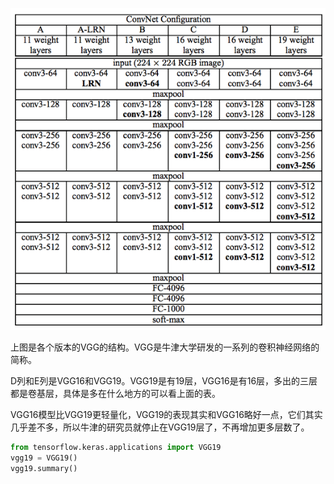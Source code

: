 ![image-20201220153703481](images/image-20201220153703481.png)



上图是各个版本的VGG的结构。VGG是牛津大学研发的一系列的卷积神经网络的简称。

D列和E列是VGG16和VGG19。VGG19是有19层，VGG16是有16层，多出的三层都是卷基层，具体是多在什么地方的可以看上面的表。

VGG16模型比VGG19更轻量化，VGG19的表现其实和VGG16略好一点，它们其实几乎差不多，所以牛津的研究员就停止在VGG19层了，不再增加更多层数了。

~~~python
from tensorflow.keras.applications import VGG19
vgg19 = VGG19()
vgg19.summary()
~~~


